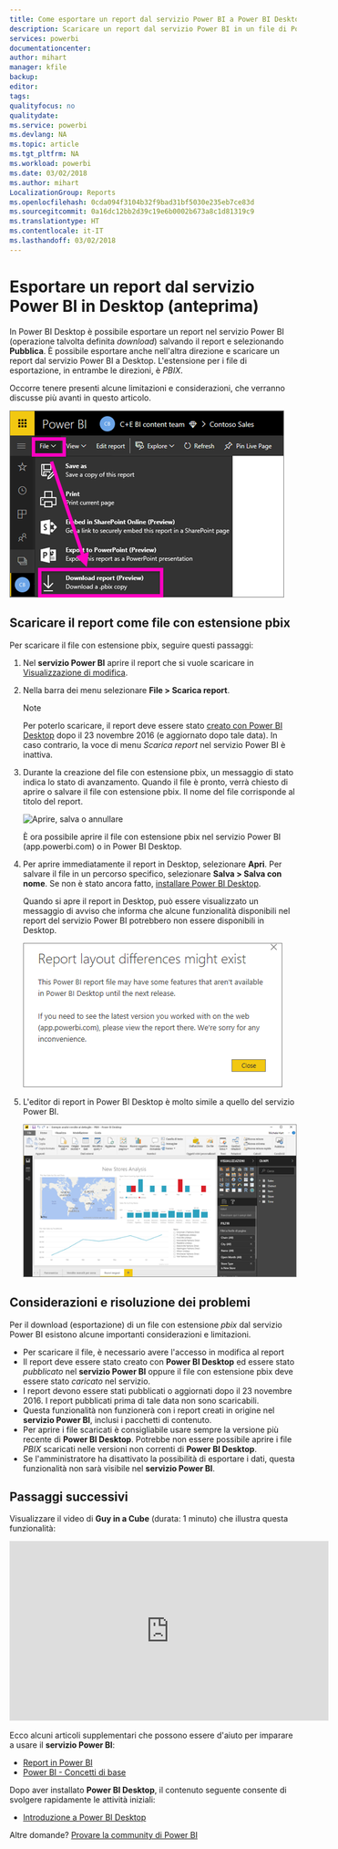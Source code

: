 ```yaml
---
title: Come esportare un report dal servizio Power BI a Power BI Desktop (anteprima)
description: Scaricare un report dal servizio Power BI in un file di Power BI Desktop
services: powerbi
documentationcenter: 
author: mihart
manager: kfile
backup: 
editor: 
tags: 
qualityfocus: no
qualitydate: 
ms.service: powerbi
ms.devlang: NA
ms.topic: article
ms.tgt_pltfrm: NA
ms.workload: powerbi
ms.date: 03/02/2018
ms.author: mihart
LocalizationGroup: Reports
ms.openlocfilehash: 0cda094f3104b32f9bad31bf5030e235eb7ce83d
ms.sourcegitcommit: 0a16dc12bb2d39c19e6b0002b673a8c1d81319c9
ms.translationtype: HT
ms.contentlocale: it-IT
ms.lasthandoff: 03/02/2018
---
```

# <a name="export-a-report-from-power-bi-service-to-desktop-preview"></a>Esportare un report dal servizio Power BI in Desktop (anteprima)
In Power BI Desktop è possibile esportare un report nel servizio Power BI (operazione talvolta definita *download*) salvando il report e selezionando **Pubblica**. È possibile esportare anche nell'altra direzione e scaricare un report dal servizio Power BI a Desktop. L'estensione per i file di esportazione, in entrambe le direzioni, è *PBIX*.

Occorre tenere presenti alcune limitazioni e considerazioni, che verranno discusse più avanti in questo articolo.

![Elenco a discesa File](media/service-export-to-pbix/power-bi-file-export.png)

## <a name="download-the-report-as-a-pbix"></a>Scaricare il report come file con estensione pbix
Per scaricare il file con estensione pbix, seguire questi passaggi:

1. Nel **servizio Power BI** aprire il report che si vuole scaricare in [Visualizzazione di modifica](service-reading-view-and-editing-view.md).
2. Nella barra dei menu selezionare **File > Scarica report**.
   
   > [!NOTE]
   > Per poterlo scaricare, il report deve essere stato [creato con Power BI Desktop](guided-learning/publishingandsharing.yml#step-2) dopo il 23 novembre 2016 (e aggiornato dopo tale data). In caso contrario, la voce di menu *Scarica report* nel servizio Power BI è inattiva.
   > 
   > 
3. Durante la creazione del file con estensione pbix, un messaggio di stato indica lo stato di avanzamento. Quando il file è pronto, verrà chiesto di aprire o salvare il file con estensione pbix. Il nome del file corrisponde al titolo del report.
   
    ![Aprire, salva o annullare](media/service-export-to-pbix/power-bi-save-pbix.png)
   
    È ora possibile aprire il file con estensione pbix nel servizio Power BI (app.powerbi.com) o in Power BI Desktop.     
4. Per aprire immediatamente il report in Desktop, selezionare **Apri**. Per salvare il file in un percorso specifico, selezionare **Salva > Salva con nome**. Se non è stato ancora fatto, [installare Power BI Desktop](desktop-get-the-desktop.md).
   
    Quando si apre il report in Desktop, può essere visualizzato un messaggio di avviso che informa che alcune funzionalità disponibili nel report del servizio Power BI potrebbero non essere disponibili in Desktop.
   
    ![Finestra di dialogo di avviso](media/service-export-to-pbix/power-bi-export-to-pbix_2.png)

5. L'editor di report in Power BI Desktop è molto simile a quello del servizio Power BI.  
   
    ![Editor di report di Desktop](media/service-export-to-pbix/power-bi-desktop.png)

## <a name="considerations-and-troubleshooting"></a>Considerazioni e risoluzione dei problemi
Per il download (esportazione) di un file con estensione *pbix* dal servizio Power BI esistono alcune importanti considerazioni e limitazioni.

* Per scaricare il file, è necessario avere l'accesso in modifica al report
* Il report deve essere stato creato con **Power BI Desktop** ed essere stato *pubblicato* nel **servizio Power BI** oppure il file con estensione pbix deve essere stato *caricato* nel servizio.
* I report devono essere stati pubblicati o aggiornati dopo il 23 novembre 2016. I report pubblicati prima di tale data non sono scaricabili.
* Questa funzionalità non funzionerà con i report creati in origine nel **servizio Power BI**, inclusi i pacchetti di contenuto.
* Per aprire i file scaricati è consigliabile usare sempre la versione più recente di **Power BI Desktop**. Potrebbe non essere possibile aprire i file *PBIX* scaricati nelle versioni non correnti di **Power BI Desktop**.
* Se l'amministratore ha disattivato la possibilità di esportare i dati, questa funzionalità non sarà visibile nel **servizio Power BI**.

## <a name="next-steps"></a>Passaggi successivi
Visualizzare il video di **Guy in a Cube** (durata: 1 minuto) che illustra questa funzionalità:

<iframe width="560" height="315" src="https://www.youtube.com/embed/ymWqU5jiUl0" frameborder="0" allowfullscreen></iframe>

Ecco alcuni articoli supplementari che possono essere d'aiuto per imparare a usare il **servizio Power BI**:

* [Report in Power BI](service-reports.md)
* [Power BI - Concetti di base](service-basic-concepts.md)

Dopo aver installato **Power BI Desktop**, il contenuto seguente consente di svolgere rapidamente le attività iniziali:

* [Introduzione a Power BI Desktop](desktop-getting-started.md)

Altre domande? [Provare la community di Power BI](http://community.powerbi.com/)   

